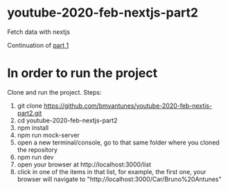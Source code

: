 # youtube-2020-feb-nextjs-part2
Fetch data with nextjs

Continuation of [part 1](https://github.com/bmvantunes/youtube-2020-feb-nextjs-part1)

# In order to run the project
Clone and run the project. Steps:
1. git clone https://github.com/bmvantunes/youtube-2020-feb-nextjs-part2.git
2. cd youtube-2020-feb-nextjs-part2
3. npm install
4. npm run mock-server
5. open a new terminal/console, go to that same folder where you cloned the repository
6. npm run dev
7. open your browser at http://localhost:3000/list
8. click in one of the items in that list, for example, the first one, your browser will navigate to "http://localhost:3000/Car/Bruno%20Antunes"

